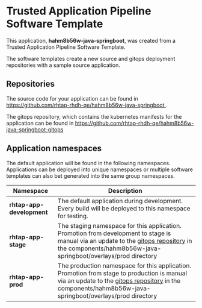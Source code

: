 # Trusted Application Pipeline Software Template

This application, **hahm8b56w-java-springboot**, was created from a Trusted Application Pipeline Software Template.

The software templates create a new source and gitops deployment repositories with a sample source application. 

## Repositories

The source code for your application can be found in [https://github.com/rhtap-rhdh-qe/hahm8b56w-java-springboot ](https://github.com/rhtap-rhdh-qe/hahm8b56w-java-springboot ).
 
The gitops repository, which contains the kubernetes manifests for the application can be found in 
[https://github.com/rhtap-rhdh-qe/hahm8b56w-java-springboot-gitops ](https://github.com/rhtap-rhdh-qe/hahm8b56w-java-springboot-gitops ) 

## Application namespaces 

The default application will be found in the following namespaces. Applications can be deployed into unique namespaces or multiple software templates can also bet generated into the same group namespaces.  

|  Namespace   |  Description   |  
| -------- | -------- |   
| **rhtap-app-development** | The default application during development. Every build will be deployed to this namespace for testing. | 
| **rhtap-app-stage** | The staging namespace for this application. Promotion from development to stage is manual via an update to the [gitops repository](https://github.com/rhtap-rhdh-qe/hahm8b56w-java-springboot-gitops ) in the components/hahm8b56w-java-springboot/overlays/prod directory |  
| **rhtap-app-prod** | The production namespace for this application. Promotion from stage to production is manual via an update to the [gitops repository](https://github.com/rhtap-rhdh-qe/hahm8b56w-java-springboot-gitops ) in the components/hahm8b56w-java-springboot/overlays/prod directory | 